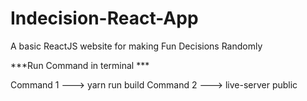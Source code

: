 # Indecision-React-App
A basic ReactJS website for making Fun Decisions Randomly

***Run Command in terminal ***

Command 1 ---> yarn run build
Command 2 ---> live-server public
